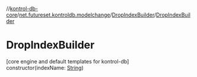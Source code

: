 //[kontrol-db-core](../../../index.md)/[net.futureset.kontroldb.modelchange](../index.md)/[DropIndexBuilder](index.md)/[DropIndexBuilder](-drop-index-builder.md)

# DropIndexBuilder

[core engine and default templates for kontrol-db]\
constructor(indexName: [String](https://kotlinlang.org/api/latest/jvm/stdlib/kotlin/-string/index.html))
